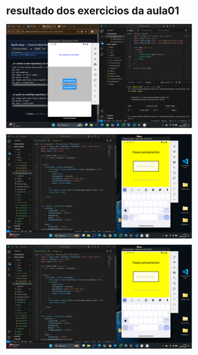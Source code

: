 ﻿# resultado dos exercicios da aula01

![imagem do exercicio 01 e 02 da aula01](images/atividade-01_02.png)

![imagem do exercicio 03 da aula01 sem digitar no campo de texto](images/exercicio03.png)

![imagem do exercicio 03 da aula01 campo de texto com valor](images/exercicio03.png)
